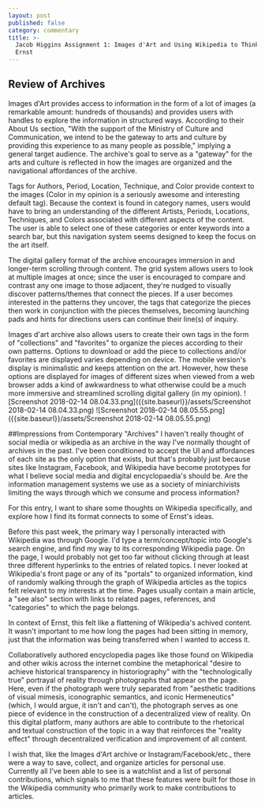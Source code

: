 ```yaml
---
layout: post
published: false
category: commentary
title: >-
  Jacob Higgins Assignment 1: Images d'Art and Using Wikipedia to Think about
  Ernst
---
```

## Review of Archives



Images d'Art provides access to information in the form of a lot of images (a remarkable amount: hundreds of thousands) and provides users with handles to explore the information in structured ways.
According to their About Us section, "With the support of the Ministry of Culture and Communication, we intend to be the gateway to arts and culture by providing this experience to as many people as possible," implying a general target audience. The archive's goal to serve as a "gateway" for the arts and culture is reflected in how the images are organized and the navigational affordances of the archive.  

Tags for Authors, Period, Location, Technique, and Color provide context to the images (Color in my opinion is a seriously awesome and interesting default tag). Because the context is found in category names, users would have to bring an understanding of the different Artists, Periods, Locations, Techniques, and Colors associated with different aspects of the content. The user is able to select one of these categories or enter keywords into a search bar, but this navigation system seems designed to keep the focus on the art itself.

The digital gallery format of the archive encourages immersion in and longer-term scrolling through content. The grid system allows users to look at multiple images at once; since the user is encouraged to compare and contrast any one image to those adjacent, they're nudged to visually discover patterns/themes that connect the pieces. If a user becomes interested in the patterns they uncover, the tags that categorize the pieces then work in conjunction with the pieces themselves, becoming launching pads and hints for directions users can continue their line(s) of inquiry. 

Images d'art archive also allows users to create their own tags in the form of "collections" and "favorites" to organize the pieces according to their own patterns. 
Options to download or add the piece to collections and/or favorites are displayed varies depending on device. The mobile version's display is minimalistic and keeps attention on the art. However, how these options are displayed for images of different sizes when viewed from a web browser adds a kind of awkwardness to what otherwise could be a much more immersive and streamlined scrolling digital gallery (in my opinion).
![Screenshot 2018-02-14 08.04.33.png]({{site.baseurl}}/assets/Screenshot 2018-02-14 08.04.33.png)
![Screenshot 2018-02-14 08.05.55.png]({{site.baseurl}}/assets/Screenshot 2018-02-14 08.05.55.png)

##Impressions from Contemporary "Archives" 
I haven't really thought of social media or wikipedia as an archive in the way I've normally thought of archives in the past. 
I've been conditioned to accept the UI and affordances of each site as the only option that exists, but that's probably just because sites like Instagram, Facebook, and Wikipedia have become prototypes for what I believe social media and digital encyclopaedia's should be. Are the information management systems we use as a society of miniarchivists limiting the ways through which we consume and process information?

For this entry, I want to share some thoughts on Wikipedia specifically, and explore how I find its format connects to some of Ernst's ideas. 

Before this past week, the primary way I personally interacted with Wikipedia was through Google. I'd type a term/concept/topic into Google's search engine, and find my way to its corresponding Wikipedia page. On the page, I would probably not get too far without clicking through at least three different hyperlinks to the entries of related topics. I never looked at Wikipedia's front page or any of its "portals" to organized information, kind of randomly walking through the graph of Wikipedia articles as the topics felt relevant to my interests at the time. Pages usually contain a main article, a "see also" section with links to related pages, references, and "categories" to which the page belongs. 

In context of Ernst, this felt like a flattening of Wikipedia's achived content. It wasn't important to me  how long the pages had been sitting in memory, just that the information was being transferred when I wanted to access it. 

Collaboratively authored encyclopedia pages like those found on Wikipedia and other wikis across the internet combine the metaphorical "desire to achieve historical transparency in historiography" with the "technologically true" portrayal of reality through photographs that appear on the page. Here, even if the photograph were truly separated from "aesthetic traditions of visual mimesis, iconographic semantics, and iconic Hermeneutics" (which, I would argue, it isn't and can't), the photograph serves as one piece of evidence in the construction of a decentralized view of reality. On this digital platform, many authors are able to contribute to the rhetorical and textual construction of the topic in a way that reinforces the "reality effect" through decentralized verification and improvement of all content. 

I wish that, like the Images d'Art archive or Instagram/Facebook/etc., there were a way to save, collect, and organize articles for personal use. Currently all I've been able to see is a watchlist and a list of personal contributions, which signals to me that these features were built for those in the Wikipedia community who primarily work to make contributions to articles.
